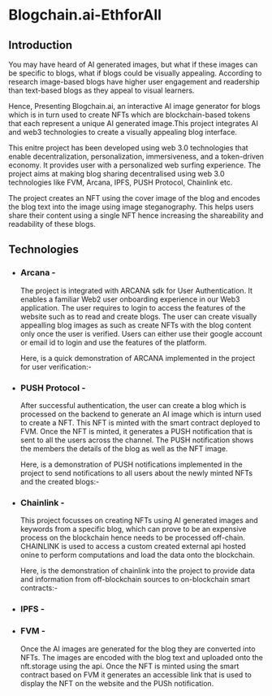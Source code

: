# Blogchain.ai-EthforAll
## Introduction

You may have heard of AI generated images, but what if these images can be specific to blogs, what if blogs could be visually appealing. According to research image-based blogs have higher user engagement and readership than text-based blogs as they appeal to visual learners.

Hence, Presenting Blogchain.ai, an interactive AI image generator for blogs which is in turn used to create NFTs which are blockchain-based tokens that each represent a unique AI generated image.This project integrates AI and web3 technologies to create a visually appealing blog interface.

This enitre project has been developed using web 3.0 technologies that enable decentralization, personalization, immersiveness, and a token-driven economy. It provides user with a personalized web surfing experience. The project aims at making blog sharing decentralised using web 3.0 technologies like FVM, Arcana, IPFS, PUSH Protocol, Chainlink etc.

The project creates an NFT using the cover image of the blog and encodes the blog text into the image using image steganography. This helps users share their content using a single NFT hence increasing the shareability and readability of these blogs.
## Technologies
- ### Arcana -
    The project is integrated with ARCANA sdk for User Authentication. It enables a familiar Web2 user onboarding experience in our Web3 application. The user requires to login to access the features of the website such as to read and create blogs. The user can create visually appealling blog images as such as create NFTs with the blog content only once the user is verified. Users can either use their google account or email id to login and use the features of the platform.
    
    Here, is a quick demonstration of ARCANA implemented in the project for user verification:-


- ### PUSH Protocol -
    After successful authentication, the user can create a blog which is processed on the backend to generate an AI image which is inturn used to create a NFT. This NFT is minted with the smart contract deployed to FVM. Once the NFT is minted, it generates a PUSH notification  that is sent to all the users across the channel. The PUSH notification shows the members the details of the blog as well as the NFT image.
    
    Here, is a demonstration of PUSH notifications implemented in the project to send notifications to all users about the newly minted NFTs and the created blogs:-
    
- ### Chainlink -
    This project focusses on creating NFTs using AI generated images and keywords from a specific blog, which can prove to be an expensive process on the blockchain hence needs to be processed off-chain. CHAINLINK is used to access a custom created external api hosted onine to perform computations and load the data onto the blockchain.
    
    Here, is the demonstration of chainlink into the project to provide data and information from off-blockchain sources to on-blockchain smart contracts:- 

- ### IPFS -
    

- ### FVM -
    Once the AI images are generated for the blog they are converted into NFTs. The images are encoded with the blog text and uploaded onto the nft.storage using the api. Once the NFT is minted using the smart contract based on FVM it generates an accessible link that is used to display the NFT on the website and the PUSh notification.
